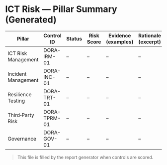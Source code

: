 # ICT Risk — Pillar Summary (Generated)

| Pillar                 | Control ID   | Status         | Risk Score | Evidence (examples)                   | Rationale (excerpt)           |
|------------------------|--------------|----------------|------------|---------------------------------------|-------------------------------|
| ICT Risk Management    | DORA-IRM-01  | –              | –          | –                                     | –                             |
| Incident Management    | DORA-INC-01  | –              | –          | –                                     | –                             |
| Resilience Testing     | DORA-TRT-01  | –              | –          | –                                     | –                             |
| Third‑Party Risk       | DORA-TPRM-01 | –              | –          | –                                     | –                             |
| Governance             | DORA-GOV-01  | –              | –          | –                                     | –                             |

> This file is filled by the report generator when controls are scored.
